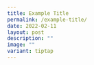 ```yaml
---
title: Example Title
permalink: /example-title/
date: 2022-02-11
layout: post
description: ""
image: ""
variant: tiptap
---
```

